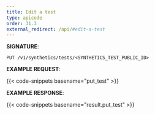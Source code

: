 ```yaml
---
title: Edit a test
type: apicode
order: 31.3
external_redirect: /api/#edit-a-test
---
```


**SIGNATURE**:

`PUT /v1/synthetics/tests/<SYNTHETICS_TEST_PUBLIC_ID>`

**EXAMPLE REQUEST**:

{{< code-snippets basename="put_test" >}}

**EXAMPLE RESPONSE**:

{{< code-snippets basename="result.put_test" >}}
